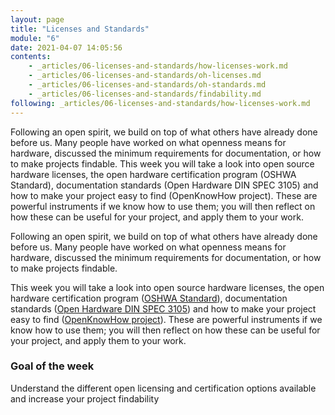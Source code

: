 ```yaml
---
layout: page
title: "Licenses and Standards"
module: "6"
date: 2021-04-07 14:05:56
contents:
    - _articles/06-licenses-and-standards/how-licenses-work.md
    - _articles/06-licenses-and-standards/oh-licenses.md
    - _articles/06-licenses-and-standards/oh-standards.md
    - _articles/06-licenses-and-standards/findability.md
following: _articles/06-licenses-and-standards/how-licenses-work.md
---
```


Following an open spirit, we build on top of what others have already done before us. Many people have worked on what openness means for hardware, discussed the minimum requirements for documentation, or how to make projects findable. This week you will take a look into open source hardware licenses, the open hardware certification program (OSHWA Standard), documentation standards (Open Hardware DIN SPEC 3105) and how to make your project easy to find (OpenKnowHow project). These are powerful instruments if we know how to use them; you will then reflect on how these can be useful for your project, and apply them to your work.

Following an open spirit, we build on top of what others have already done before us. Many people have worked on what openness means for hardware, discussed the minimum requirements for documentation, or how to make projects findable. 

This week you will take a look into open source hardware licenses, the open hardware certification program ([OSHWA Standard](https://certification.oshwa.org/)), documentation standards ([Open Hardware DIN SPEC 3105](https://wiki.opensourceecology.org/wiki/DIN_SPEC_3105)) and how to make your project easy to find ([OpenKnowHow project](https://openknowhow.org/)). These are powerful instruments if we know how to use them; you will then reflect on how these can be useful for your project, and apply them to your work.



### Goal of the week
Understand the different open licensing and certification options available and increase your project findability

<!--### Assignments (to be distributed among submodules)
**Licensing**
- Choose a license or several licenses depending on the types of content you are providing.
- If you are using parts of other projects with licenses check if you attribute them correctl
**Findability**
- Follow these instructions to create a .yml file to include your project in openknowhow.org (You can use this online form to create the .yml file)
**Documentation**
- Go through the standards and see which applies for your project
- Revisit your documentation and adjust it.
- Follow our checklist to update your documentation so it is one step closer to fulfill DIN SPEC 3105
-->

